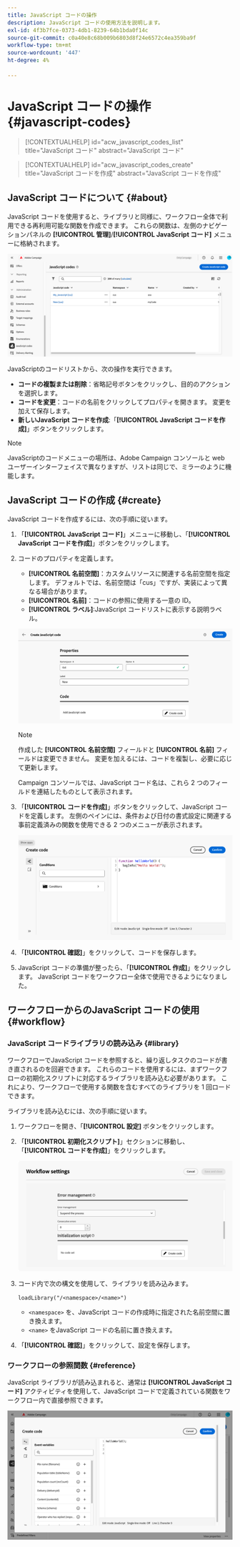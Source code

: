 ```yaml
---
title: JavaScript コードの操作
description: JavaScript コードの使用方法を説明します。
exl-id: 4f3b7fce-0373-4db1-8239-64b1bda0f14c
source-git-commit: c0a40e8c68b009b6803d8f24e6572c4ea359ba9f
workflow-type: tm+mt
source-wordcount: '447'
ht-degree: 4%

---
```


# JavaScript コードの操作 {#javascript-codes}

>[!CONTEXTUALHELP]
>id="acw_javascript_codes_list"
>title="JavaScript コード"
>abstract="JavaScript コード"

>[!CONTEXTUALHELP]
>id="acw_javascript_codes_create"
>title="JavaScript コードを作成"
>abstract="JavaScript コードを作成"

## JavaScript コードについて {#about}

JavaScript コードを使用すると、ライブラリと同様に、ワークフロー全体で利用できる再利用可能な関数を作成できます。 これらの関数は、左側のナビゲーションパネルの **[!UICONTROL 管理]**/**[!UICONTROL JavaScript コード]** メニューに格納されます。

![](assets/javascript-list.png)

JavaScriptのコードリストから、次の操作を実行できます。

* **コードの複製または削除**：省略記号ボタンをクリックし、目的のアクションを選択します。
* **コードを変更**：コードの名前をクリックしてプロパティを開きます。 変更を加えて保存します。
* **新しいJavaScript コードを作成**:「**[!UICONTROL JavaScript コードを作成]**」ボタンをクリックします。

>[!NOTE]
>
>JavaScriptのコードメニューの場所は、Adobe Campaign コンソールと web ユーザーインターフェイスで異なりますが、リストは同じで、ミラーのように機能します。

## JavaScript コードの作成 {#create}

JavaScript コードを作成するには、次の手順に従います。

1. 「**[!UICONTROL JavaScript コード]**」メニューに移動し、「**[!UICONTROL JavaScript コードを作成]**」ボタンをクリックします。

1. コードのプロパティを定義します。

   * **[!UICONTROL 名前空間]**：カスタムリソースに関連する名前空間を指定します。 デフォルトでは、名前空間は「cus」ですが、実装によって異なる場合があります。
   * **[!UICONTROL 名前]**：コードの参照に使用する一意の ID。
   * **[!UICONTROL ラベル]**:JavaScript コードリストに表示する説明ラベル。

   ![](assets/javascript-create.png)

   >[!NOTE]
   >
   >作成した **[!UICONTROL 名前空間]** フィールドと **[!UICONTROL 名前]** フィールドは変更できません。 変更を加えるには、コードを複製し、必要に応じて更新します。
   >
   >Campaign コンソールでは、JavaScript コード名は、これら 2 つのフィールドを連結したものとして表示されます。

1. 「**[!UICONTROL コードを作成]**」ボタンをクリックして、JavaScript コードを定義します。 左側のペインには、条件および日付の書式設定に関連する事前定義済みの関数を使用できる 2 つのメニューが表示されます。

   ![](assets/javascript-code.png)

1. 「**[!UICONTROL 確認]**」をクリックして、コードを保存します。

1. JavaScript コードの準備が整ったら、「**[!UICONTROL 作成]**」をクリックします。  JavaScript コードをワークフロー全体で使用できるようになりました。

## ワークフローからのJavaScript コードの使用 {#workflow}

### JavaScript コードライブラリの読み込み {#library}

ワークフローでJavaScript コードを参照すると、繰り返しタスクのコードが書き直されるのを回避できます。 これらのコードを使用するには、まずワークフローの初期化スクリプトに対応するライブラリを読み込む必要があります。 これにより、ワークフローで使用する関数を含むすべてのライブラリを 1 回ロードできます。

ライブラリを読み込むには、次の手順に従います。

1. ワークフローを開き、「**[!UICONTROL 設定]** ボタンをクリックします。
1. 「**[!UICONTROL 初期化スクリプト]**」セクションに移動し、「**[!UICONTROL コードを作成]**」をクリックします。

   ![](assets/javascript-initialization.png)

1. コード内で次の構文を使用して、ライブラリを読み込みます。

   ```
   loadLibrary("/<namespace>/<name>")
   ```

   * `<namespace>` を、JavaScript コードの作成時に指定された名前空間に置き換えます。
   * `<name>` をJavaScript コードの名前に置き換えます。

1. 「**[!UICONTROL 確認]**」をクリックして、設定を保存します。

### ワークフローの参照関数 {#reference}

JavaScript ライブラリが読み込まれると、通常は **[!UICONTROL JavaScript コード]** アクティビティを使用して、JavaScript コードで定義されている関数をワークフロー内で直接参照できます。

![](assets/javascript-function.png)
